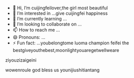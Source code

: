 - 👋 Hi, I’m cuijingfeilover,the girl most beautiful
- 👀 I’m interested in ...give cuijingfei happiness
- 🌱 I’m currently learning ...
- 💞️ I’m looking to collaborate on ...
- 📫 How to reach me ...
- 😄 Pronouns: ...
- ⚡ Fun fact: ...youbelongtome
luoma champion feifei the bestgiveyouthebest,moonlightyouaregetwellweare
<!---if i if i ifquanshijienizuikeaichuanguorenhaizhaodaoni
tottiunico6/tottiunico6 is a ✨ special ✨ repository because its `README.md` (this file) appears on your GitHub profile.you are everythingshowyoumylove
You can click the Preview link to take a look at your changes.I LOVE YOU you are peinikanlanghuayiduoduounicoyouarethebestrinimeiyitian
--->ziyouzizaigeini
wowenroule
god bless us
younijiushitiantang
